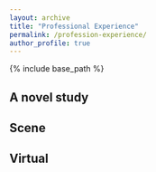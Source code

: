 ```yaml
---
layout: archive
title: "Professional Experience"
permalink: /profession-experience/
author_profile: true
---
```


{% include base_path %}

## A novel study


## Scene 

## Virtual 